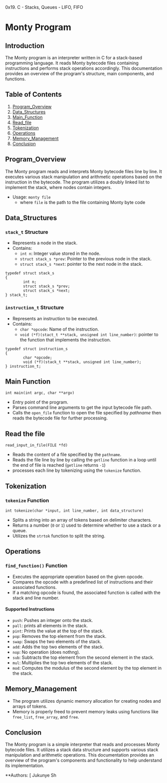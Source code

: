 0x19. C - Stacks, Queues - LIFO, FIFO

Monty Program
=====================================


Introduction
------------

The Monty program is an interpreter written in C for a stack-based programming language.
It reads Monty bytecode files containing instructions and performs stack operations accordingly. This documentation provides an overview of the program's structure, main components, and functions.

## Table of Contents
1. [Program_Overview](#program_overview)
2. [Data_Structures](#data_structures)
3. [Main_Function](#main_function)
4. [Read_file](#read_file)
5. [Tokenization](#tokenization)
6. [Operations](#operations)
7. [Memory_Management](#memory_management)
8. [Conclusion](#conclusion)

## Program_Overview

The Monty program reads and interprets Monty bytecode files line by line.
It executes various stack manipulation and arithmetic operations based on the instruction in the bytecode. The program utilizes a doubly linked list to implement the stack, where nodes contain integers.
- Usage: `monty file`
    - where `file` is the path to the file containing Monty byte code

## Data_Structures
### `stack_t` Structure
- Represents a node in the stack.
- Contains:
    - `int n`: Integer value stored in the node.
    - `struct stack_s *prev`: Pointer to the previous node in the stack.
    - `struct stack_s *next`: pointer to the next node in the stack.
```
typedef struct stack_s
{
        int n;
        struct stack_s *prev;
        struct stack_s *next;
} stack_t;

```
### `instruction_t` Structure
- Represents an instruction to be executed.
- Contains:
    - `char *opcode`: Name of the instruction.
    - `void (*f)(stact_t **stack, unsigned int line_number)`: pointer to the function that implements the instruction.
```
typedef struct instruction_s
{
        char *opcode;
        void (*f)(stack_t **stack, unsigned int line_number);
} instruction_t;

```
## Main Function
`int main(int argc, char **argv)`
- Entry point of the program.
- Parses command line arguments to get the input bytecode file path.
- Calls the `open_file` function to open the file specified by *pathname* then reads the bytecode file for further processing.

## Read the file
`read_input_in_file(FILE *fd)`
- Reads the content of a file specified by the `pathname`.
- Reads the file line by line by calling the `getline` function in a loop until the end of file is reached (`getline` returns `-1`) 
- processes each line by tokenizing using the `tokenize` function.

## Tokenization
### `tokenize` Function
`int tokenize(char *input, int line_number, int data_structure)`
- Splits a string into an array of tokens based on delimiter characters.
- Returns a number (`0` or `1`) used to determine whether to use a stack or a queue.
- Utilizes the `strtok` function to split the string.

## Operations
### `find_function()` Function
- Executes the appropriate operation based on the given opcode.
- Compares the opcode with a predefined list of instructions and their associated functions.
- If a matching opcode is found, the associated function is called with the stack and line number.

#### Supported Instructions
- `push`: Pushes an integer onto the stack.
- `pall`: prints all elements in the stack.
- `pint`: Prints the value at the top of the stack.
- `pop`: Removes the top element from the stack.
- `swap`: Swaps the two elements of the stack.
- `add`: Adds the top two elements of the stack.
- `nop`: No operation (does nothng).
- `sub`: Subtracts the top element from the second element in the stack.
- `mul`: Multiplies the top two elements of the stack.
- `mod`: Computes the modulus of the second element by the top element in the stack.

## Memory_Management
- The program utilizes dynamic memory allocation for creating nodes and arrays of tokens.
- Memory is properly freed to prevent memory leaks using functions like `free_list`, `free_array`, and `free`.

## Conclusion
The Monty program is a simple interpreter that reads and processes Monty bytecode files. It utilizes a stack data structure and supports various stack manipulation and arithmetic operations. This documentation provides an overview of the program's components and functionality to help understand its implementation.

**Authors: [ Jukunye Sh
